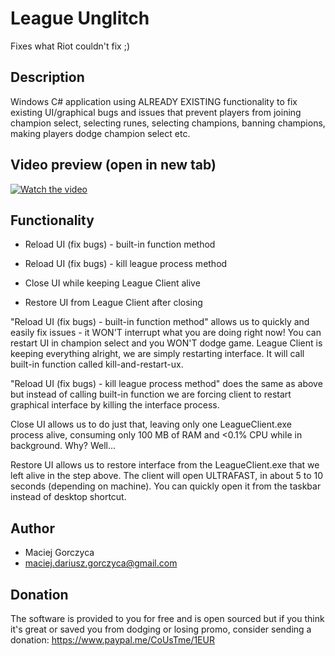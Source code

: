 # League Unglitch

Fixes what Riot couldn't fix ;)

## Description
Windows C# application using ALREADY EXISTING functionality to fix existing UI/graphical bugs and issues that prevent players from joining champion select, selecting runes, selecting champions, banning champions, making players dodge champion select etc.

## Video preview (open in new tab)

[![Watch the video](https://img.youtube.com/vi/R9Rqpw3WXO0/maxresdefault.jpg)](https://youtu.be/R9Rqpw3WXO0)

## Functionality
- Reload UI (fix bugs) - built-in function method

- Reload UI (fix bugs) - kill league process method

- Close UI while keeping League Client alive

- Restore UI from League Client after closing

"Reload UI (fix bugs) - built-in function method" allows us to quickly and easily fix issues - it WON'T interrupt what you are doing right now! You can restart UI in champion select and you WON'T dodge game. League Client is keeping everything alright, we are simply restarting interface. It will call built-in function called kill-and-restart-ux.

"Reload UI (fix bugs) - kill league process method" does the same as above but instead of calling built-in function we are forcing client to restart graphical interface by killing the interface process.

Close UI allows us to do just that, leaving only one LeagueClient.exe process alive, consuming only 100 MB of RAM and <0.1% CPU while in background. Why? Well...

Restore UI allows us to restore interface from the LeagueClient.exe that we left alive in the step above. The client will open ULTRAFAST, in about 5 to 10 seconds (depending on machine). You can quickly open it from the taskbar instead of desktop shortcut.

## Author
 - Maciej Gorczyca
 - maciej.dariusz.gorczyca@gmail.com
 
## Donation
 The software is provided to you for free and is open sourced but if you think it's great or saved you from dodging or losing promo, consider sending a donation: https://www.paypal.me/CoUsTme/1EUR
